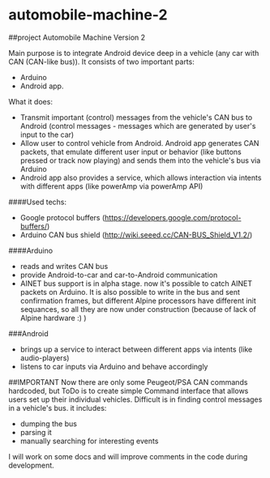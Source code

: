 # automobile-machine-2
##project Automobile Machine Version 2

Main purpose is to integrate Android device deep in a vehicle (any car with CAN (CAN-like bus)).
It consists of two important parts:
 - Arduino 
 - Android app.
 
What it does:
 - Transmit important (control) messages from the vehicle's CAN bus to Android 
   (control messages - messages which are generated by user's input to the car)
 - Allow user to control vehicle from Android. Android app generates CAN packets, 
   that emulate different user input or behavior (like buttons pressed or track now playing)
   and sends them into the vehicle's bus via Arduino
 - Android app also provides a service, which allows interaction via intents with different apps (like
   powerAmp via powerAmp API)
   


####Used techs:
 - Google protocol buffers
    (https://developers.google.com/protocol-buffers/)
 - Arduino CAN bus shield (http://wiki.seeed.cc/CAN-BUS_Shield_V1.2/)
 


####Arduino
 - reads and writes CAN bus
 - provide Android-to-car and car-to-Android communication
 - AINET bus support is in alpha stage. now it's possible to catch AINET packets on Arduino.
   It is also possible to write in the bus and sent confirmation frames, but different Alpine processors
   have different init sequances, so all they are now under construction (because of lack of Alpine hardware :) )

###Android
 - brings up a service to interact between different apps via intents (like audio-players)
 - listens to car inputs via Arduino and behave accordingly
 
##IMPORTANT
Now there are only some Peugeot/PSA CAN commands hardcoded, but ToDo is to create simple Command interface that 
allows users set up their individual vehicles. 
Difficult is in finding control messages in a vehicle's bus.
it includes:
 - dumping the bus
 - parsing it
 - manually searching for interesting events
 
 
 
I will work on some docs and will improve comments in the code during development.




